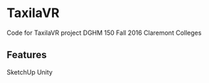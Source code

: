 # TaxilaVR
Code for TaxilaVR project
DGHM 150
Fall 2016
Claremont Colleges

## Features
SketchUp
Unity
